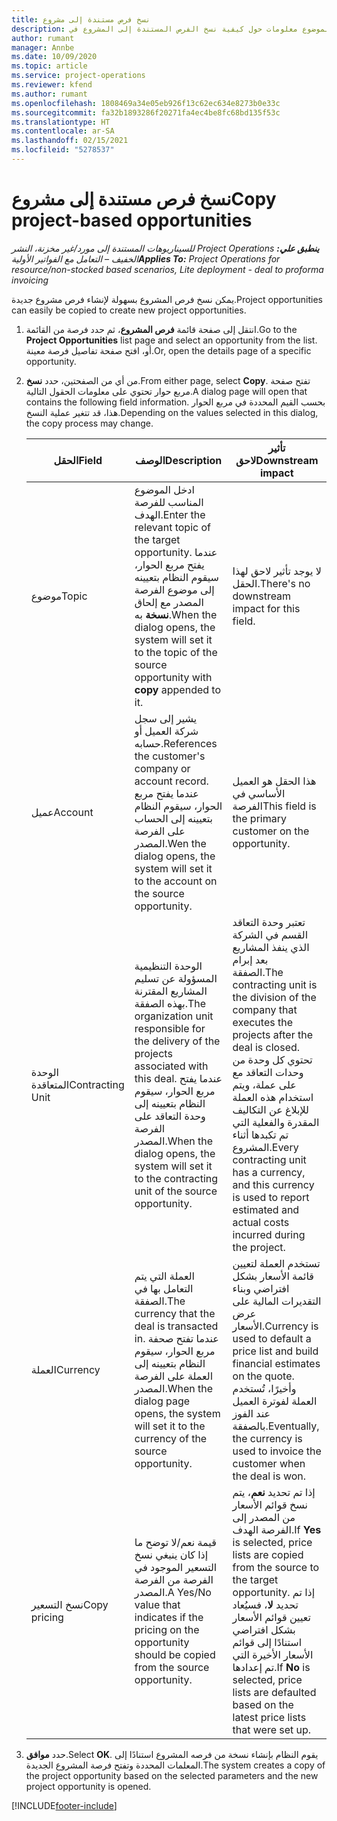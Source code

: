 ```yaml
---
title: نسخ فرص مستندة إلى مشروع
description: يوفر هذا الموضوع معلومات حول كيفية نسخ الفرص المستندة إلى المشروع في Project Operations.
author: rumant
manager: Annbe
ms.date: 10/09/2020
ms.topic: article
ms.service: project-operations
ms.reviewer: kfend
ms.author: rumant
ms.openlocfilehash: 1808469a34e05eb926f13c62ec634e8273b0e33c
ms.sourcegitcommit: fa32b1893286f20271fa4ec4be8fc68bd135f53c
ms.translationtype: HT
ms.contentlocale: ar-SA
ms.lasthandoff: 02/15/2021
ms.locfileid: "5278537"
---
```

# <a name="copy-project-based-opportunities"></a><span data-ttu-id="68c69-103">نسخ فرص مستندة إلى مشروع</span><span class="sxs-lookup"><span data-stu-id="68c69-103">Copy project-based opportunities</span></span>

<span data-ttu-id="68c69-104">_**ينطبق علي:** ‏‫Project Operations للسيناريوهات المستندة إلى مورد/غير مخزنة‬، ‏‫النشر الخفيف – التعامل مع الفواتير الأولية‬_</span><span class="sxs-lookup"><span data-stu-id="68c69-104">_**Applies To:** Project Operations for resource/non-stocked based scenarios, Lite deployment - deal to proforma invoicing_</span></span>


<span data-ttu-id="68c69-105">يمكن نسخ فرص المشروع بسهولة لإنشاء فرص مشروع جديدة.</span><span class="sxs-lookup"><span data-stu-id="68c69-105">Project opportunities can easily be copied to create new project opportunities.</span></span> 

1. <span data-ttu-id="68c69-106">انتقل إلى صفحة قائمة **فرص المشروع**، ثم حدد فرصة من القائمة.</span><span class="sxs-lookup"><span data-stu-id="68c69-106">Go to the **Project Opportunities** list page and select an opportunity from the list.</span></span> <span data-ttu-id="68c69-107">أو، افتح صفحة تفاصيل فرصة معينة.</span><span class="sxs-lookup"><span data-stu-id="68c69-107">Or, open the details page of a specific opportunity.</span></span> 
2. <span data-ttu-id="68c69-108">من أي من الصفحتين، حدد **نسخ**.</span><span class="sxs-lookup"><span data-stu-id="68c69-108">From either page, select **Copy**.</span></span> <span data-ttu-id="68c69-109">تفتح صفحة مربع حوار تحتوي على معلومات الحقول التالية.</span><span class="sxs-lookup"><span data-stu-id="68c69-109">A dialog page will open that contains the following field information.</span></span> <span data-ttu-id="68c69-110">بحسب القيم المحددة في مربع الحوار هذا، قد تتغير عملية النسخ.</span><span class="sxs-lookup"><span data-stu-id="68c69-110">Depending on the values selected in this dialog, the copy process may change.</span></span>

    | <span data-ttu-id="68c69-111">**الحقل**</span><span class="sxs-lookup"><span data-stu-id="68c69-111">**Field**</span></span> | <span data-ttu-id="68c69-112">**الوصف**</span><span class="sxs-lookup"><span data-stu-id="68c69-112">**Description**</span></span> | <span data-ttu-id="68c69-113">**تأثير لاحق**</span><span class="sxs-lookup"><span data-stu-id="68c69-113">**Downstream impact**</span></span> |
    | --- | --- | --- |
    | <span data-ttu-id="68c69-114">موضوع</span><span class="sxs-lookup"><span data-stu-id="68c69-114">Topic</span></span> | <span data-ttu-id="68c69-115">ادخل الموضوع المناسب للفرصة الهدف.</span><span class="sxs-lookup"><span data-stu-id="68c69-115">Enter the relevant topic of the target opportunity.</span></span> <span data-ttu-id="68c69-116">عندما يفتح مربع الحوار، سيقوم النظام بتعيينه إلى موضوع الفرصة المصدر مع إلحاق **نسخة** به.</span><span class="sxs-lookup"><span data-stu-id="68c69-116">When the dialog opens, the system will set it to the topic of the source opportunity with **copy** appended to it.</span></span> | <span data-ttu-id="68c69-117">لا يوجد تأثير لاحق لهذا الحقل.</span><span class="sxs-lookup"><span data-stu-id="68c69-117">There's no downstream impact for this field.</span></span> |
    | <span data-ttu-id="68c69-118">عميل</span><span class="sxs-lookup"><span data-stu-id="68c69-118">Account</span></span> | <span data-ttu-id="68c69-119">يشير إلى سجل شركة العميل أو حسابه.</span><span class="sxs-lookup"><span data-stu-id="68c69-119">References the customer's company or account record.</span></span> <span data-ttu-id="68c69-120">عندما يفتح مربع الحوار، سيقوم النظام بتعيينه إلى الحساب على الفرصة المصدر.</span><span class="sxs-lookup"><span data-stu-id="68c69-120">Wen the dialog opens, the system will set it to the account on the source opportunity.</span></span> | <span data-ttu-id="68c69-121">هذا الحقل هو العميل الأساسي في الفرصة</span><span class="sxs-lookup"><span data-stu-id="68c69-121">This field is the primary customer on the opportunity.</span></span> |
    | <span data-ttu-id="68c69-122">الوحدة المتعاقدة</span><span class="sxs-lookup"><span data-stu-id="68c69-122">Contracting Unit</span></span> | <span data-ttu-id="68c69-123">الوحدة التنظيمية المسؤولة عن تسليم المشاريع المقترنة بهذه الصفقة.</span><span class="sxs-lookup"><span data-stu-id="68c69-123">The organization unit responsible for the delivery of the projects associated with this deal.</span></span> <span data-ttu-id="68c69-124">عندما يفتح مربع الحوار، سيقوم النظام بتعيينه إلى وحدة التعاقد على الفرصة المصدر.</span><span class="sxs-lookup"><span data-stu-id="68c69-124">When the dialog opens, the system will set it to the contracting unit of the source opportunity.</span></span> | <span data-ttu-id="68c69-125">تعتبر وحدة التعاقد القسم في الشركة الذي ينفذ المشاريع بعد إبرام الصفقة.</span><span class="sxs-lookup"><span data-stu-id="68c69-125">The contracting unit is the division of the company that executes the projects after the deal is closed.</span></span> <span data-ttu-id="68c69-126">تحتوي كل وحدة من وحدات التعاقد مع على عملة، ويتم استخدام هذه العملة للإبلاغ عن التكاليف المقدرة والفعلية التي تم تكبدها أثناء المشروع.</span><span class="sxs-lookup"><span data-stu-id="68c69-126">Every contracting unit has a currency, and this currency is used to report estimated and actual costs incurred during the project.</span></span> |
    | <span data-ttu-id="68c69-127">‏‏العملة</span><span class="sxs-lookup"><span data-stu-id="68c69-127">Currency</span></span> | <span data-ttu-id="68c69-128">العملة التي يتم التعامل بها في الصفقة.</span><span class="sxs-lookup"><span data-stu-id="68c69-128">The currency that the deal is transacted in.</span></span> <span data-ttu-id="68c69-129">عندما تفتح صحفة مربع الحوار، سيقوم النظام بتعيينه إلى العملة على الفرصة المصدر.</span><span class="sxs-lookup"><span data-stu-id="68c69-129">When the dialog page opens, the system will set it to the currency of the source opportunity.</span></span> | <span data-ttu-id="68c69-130">تستخدم العملة لتعيين قائمة الأسعار بشكل افتراضي وبناء التقديرات المالية على عرض الأسعار.</span><span class="sxs-lookup"><span data-stu-id="68c69-130">Currency is used to default a price list and build financial estimates on the quote.</span></span> <span data-ttu-id="68c69-131">وأخيرًا، تُستخدم العملة لفوترة العميل عند الفوز بالصفقة.</span><span class="sxs-lookup"><span data-stu-id="68c69-131">Eventually, the currency is used to invoice the customer when the deal is won.</span></span> |
    | <span data-ttu-id="68c69-132">نسخ التسعير</span><span class="sxs-lookup"><span data-stu-id="68c69-132">Copy pricing</span></span> | <span data-ttu-id="68c69-133">قيمة نعم/لا توضح ما إذا كان ينبغي نسخ التسعير الموجود في الفرصة من الفرصة المصدر.</span><span class="sxs-lookup"><span data-stu-id="68c69-133">A Yes/No value that indicates if the pricing on the opportunity should be copied from the source opportunity.</span></span> | <span data-ttu-id="68c69-134">إذا تم تحديد **نعم**، يتم نسخ قوائم الأسعار من المصدر إلى الفرصة الهدف.</span><span class="sxs-lookup"><span data-stu-id="68c69-134">If **Yes** is selected, price lists are copied from the source to the target opportunity.</span></span> <span data-ttu-id="68c69-135">إذا تم تحديد **لا**، فسيُعاد تعيين قوائم الأسعار بشكل افتراضي استنادًا إلى قوائم الأسعار الأخيرة التي تم إعدادها.</span><span class="sxs-lookup"><span data-stu-id="68c69-135">If **No** is selected, price lists are defaulted based on the latest price lists that were set up.</span></span> |

3. <span data-ttu-id="68c69-136">حدد **موافق**.</span><span class="sxs-lookup"><span data-stu-id="68c69-136">Select **OK**.</span></span> <span data-ttu-id="68c69-137">يقوم النظام بإنشاء نسخة من فرصه المشروع استنادًا إلى المعلمات المحددة وتفتح فرصة المشروع الجديدة.</span><span class="sxs-lookup"><span data-stu-id="68c69-137">The system creates a copy of the project opportunity based on the selected parameters and the new project opportunity is opened.</span></span>


[!INCLUDE[footer-include](../includes/footer-banner.md)]